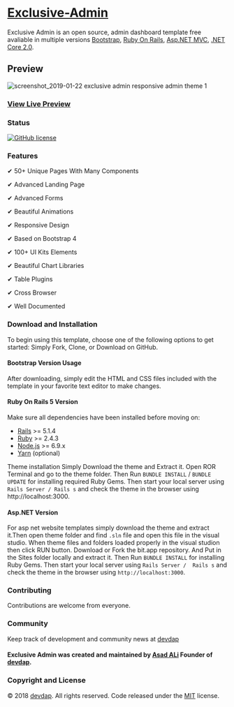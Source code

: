 # [Exclusive-Admin](https://devdap.com/themes/exclusive-admin-website-template/)

Exclusive Admin is an open source, admin dashboard template free avaliable in multiple versions [Bootstrap](https://getbootstrap.com/), [Ruby On Rails](https://rubyonrails.org/), [Asp.NET MVC](https://www.asp.net/), [.NET Core 2.0](https://www.asp.net/core/overview/aspnet-vnext).

## Preview

![screenshot_2019-01-22 exclusive admin responsive admin theme 1](https://user-images.githubusercontent.com/35004804/51512396-a27a6980-1e27-11e9-87f9-fe54d116cb38.png)

### [View Live Preview](http://www.exclusive-admin.s3-website.us-east-2.amazonaws.com)

### Status

<p>
<a href="https://github.com/devdap/Exclusive-Admin/blob/master/LICENSE.txt" rel="nofollow"><img src="https://img.shields.io/github/license/devdap/Exclusive-Admin.svg?style=plastic" alt="GitHub license" style="max-width:100%;"></a>
</p>


### Features

✔ 50+ Unique Pages With Many Components

✔ Advanced Landing Page

✔ Advanced Forms

✔ Beautiful Animations

✔ Responsive Design

✔ Based on Bootstrap 4

✔ 100+ UI Kits Elements

✔ Beautiful Chart Libraries

✔ Table Plugins

✔ Cross Browser

✔ Well Documented


### Download and Installation

To begin using this template, choose one of the following options to get started:
Simply Fork, Clone, or Download on GitHub.

#### Bootstrap Version Usage

After downloading, simply edit the HTML and CSS files included with the template in your favorite text editor to make changes. 

#### Ruby On Rails 5 Version

Make sure all dependencies have been installed before moving on:

* [Rails](http://weblog.rubyonrails.org/2017/9/7/Rails-5-1-4-and-5-0-6-released/) >= 5.1.4
* [Ruby](https://www.ruby-lang.org/en/downloads/) >= 2.4.3
* [Node.js](http://nodejs.org/) >= 6.9.x
* [Yarn](https://yarnpkg.com/en/docs/install) (optional)

Theme installation
Simply Download the theme and Extract it. Open ROR Terminal and go to the theme folder. Then Run `BUNDLE INSTALL` / `BUNDLE UPDATE` for installing required Ruby Gems. Then start your local server using `Rails Server / Rails s` and check the theme in the browser using http://localhost:3000.

#### Asp.NET Version

For asp net website templates simply download the theme and extract it.Then open theme folder and find `.sln` file and open this file in the visual studio. When theme files and folders loaded properly in the visual studion then click RUN button.
Download or Fork the bit.app repository. And Put in the Sites folder locally and extract it. Then Run `BUNDLE INSTALL` for installing Ruby Gems. Then start your local server using `Rails Server /  Rails s` and check the theme in the browser using `http://localhost:3000`.

### Contributing

Contributions are welcome from everyone.

### Community

Keep track of development and community news at [devdap](http://devdap.com)

#### Exclusive Admin was created and maintained by [Asad ALi](https://devdap.com/about-us) Founder of [devdap](https://devdap.com).

### Copyright and License

© 2018 [devdap](https://devdap.com). All rights reserved. Code released under the [MIT](https://github.com/devdap/Exclusive-Admin/blob/master/LICENSE.txt) license.
